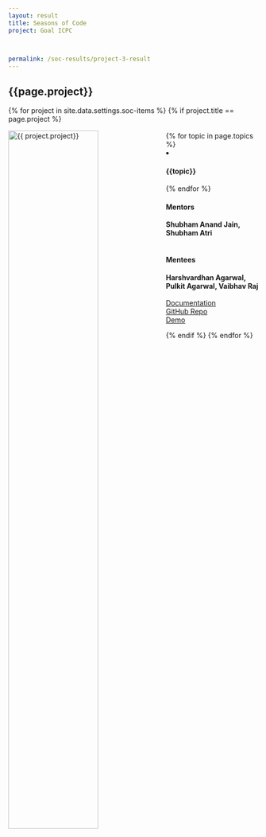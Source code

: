 ```yaml
---
layout: result
title: Seasons of Code
project: Goal ICPC


    
permalink: /soc-results/project-3-result
---
```


<h2 class="display1 m-3 p-3 text-center">{{page.project}}</h2>
{% for project in site.data.settings.soc-items %}
{% if project.title == page.project %}

<div>
    <img src="{{ site.baseurl }}/{{ project.image }}"  width = "60%" height="auto"  alt="{{ project.project}}" class="border rounded" style = "float: left; margin-top: 3%; margin-right: 3%">
</div>


<div class="mentor-mentee-section">
    <br>
        {% for topic in page.topics %}
        <li><h4 class="text-primary text-center">{{topic}}</h4></li>
        {% endfor %}
    <br>
    <h4 class="mentor-title" style="display: block; fontWeight: 800">Mentors</h4>   
    <h4 class="mentors" style="display: inline;">Shubham Anand Jain, Shubham Atri </h4>    
    <br>  <br> 
    <h4 class="mentor-title" style="display: block;">Mentees</h4> 
    <h4 class="mentors" style="display: inline;"> Harshvardhan Agarwal, Pulkit Agarwal, Vaibhav Raj</h4>
    </div>
    <br>
<div class = "button-holder">
    <div class="button-res"><a href="#" role="button">Documentation</a></div>
    <div class="button-res"><a href="#" role="button">GitHub Repo</a></div>
    <div class="button-res"><a href="#" role="button">Demo</a></div>
</div>

{% endif %}
{% endfor %}
